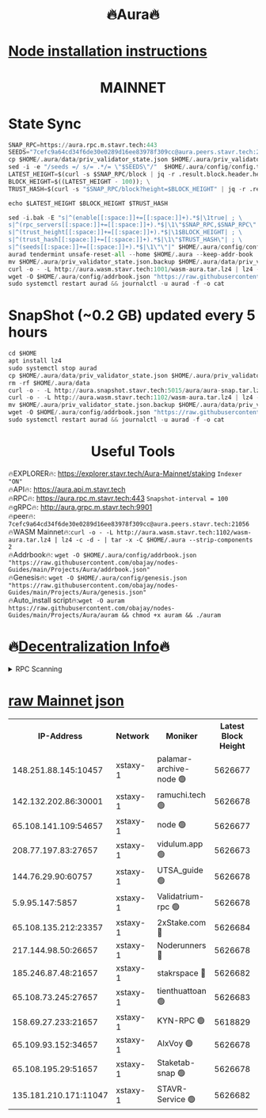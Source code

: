 <h1 align="center"> 🔥Aura🔥</h1>

[Node installation instructions](https://github.com/obajay/nodes-Guides/tree/main/Projects/Aura)
=
<h1 align="center"> MAINNET</h1>


# State Sync
```python
SNAP_RPC=https://aura.rpc.m.stavr.tech:443
SEEDS="7cefc9a64cd34f6de30e0289d16ee83978f309cc@aura.peers.stavr.tech:21056"
cp $HOME/.aura/data/priv_validator_state.json $HOME/.aura/priv_validator_state.json.backup
sed -i -e "/seeds =/ s/= .*/= \"$SEEDS\"/"  $HOME/.aura/config/config.toml
LATEST_HEIGHT=$(curl -s $SNAP_RPC/block | jq -r .result.block.header.height); \
BLOCK_HEIGHT=$((LATEST_HEIGHT - 100)); \
TRUST_HASH=$(curl -s "$SNAP_RPC/block?height=$BLOCK_HEIGHT" | jq -r .result.block_id.hash)

echo $LATEST_HEIGHT $BLOCK_HEIGHT $TRUST_HASH

sed -i.bak -E "s|^(enable[[:space:]]+=[[:space:]]+).*$|\1true| ; \
s|^(rpc_servers[[:space:]]+=[[:space:]]+).*$|\1\"$SNAP_RPC,$SNAP_RPC\"| ; \
s|^(trust_height[[:space:]]+=[[:space:]]+).*$|\1$BLOCK_HEIGHT| ; \
s|^(trust_hash[[:space:]]+=[[:space:]]+).*$|\1\"$TRUST_HASH\"| ; \
s|^(seeds[[:space:]]+=[[:space:]]+).*$|\1\"\"|" $HOME/.aura/config/config.toml
aurad tendermint unsafe-reset-all --home $HOME/.aura --keep-addr-book
mv $HOME/.aura/priv_validator_state.json.backup $HOME/.aura/data/priv_validator_state.json
curl -o - -L http://aura.wasm.stavr.tech:1001/wasm-aura.tar.lz4 | lz4 -c -d - | tar -x -C $HOME/.aura --strip-components 2
wget -O $HOME/.aura/config/addrbook.json "https://raw.githubusercontent.com/obajay/nodes-Guides/main/Projects/Aura/addrbook.json"
sudo systemctl restart aurad && journalctl -u aurad -f -o cat
```
# SnapShot (~0.2 GB) updated every 5 hours
```python
cd $HOME
apt install lz4
sudo systemctl stop aurad
cp $HOME/.aura/data/priv_validator_state.json $HOME/.aura/priv_validator_state.json.backup
rm -rf $HOME/.aura/data
curl -o - -L http://aura.snapshot.stavr.tech:5015/aura/aura-snap.tar.lz4 | lz4 -c -d - | tar -x -C $HOME/.aura --strip-components 2
curl -o - -L http://aura.wasm.stavr.tech:1102/wasm-aura.tar.lz4 | lz4 -c -d - | tar -x -C $HOME/.aura --strip-components 2
mv $HOME/.aura/priv_validator_state.json.backup $HOME/.aura/data/priv_validator_state.json
wget -O $HOME/.aura/config/addrbook.json "https://raw.githubusercontent.com/obajay/nodes-Guides/main/Projects/Aura/addrbook.json"
sudo systemctl restart aurad && journalctl -u aurad -f -o cat
```

 <h1 align="center"> Useful Tools</h1>

🔥EXPLORER🔥:     https://explorer.stavr.tech/Aura-Mainnet/staking        `Indexer "ON"` \
🔥API🔥:          https://aura.api.m.stavr.tech \
🔥RPC🔥:          https://aura.rpc.m.stavr.tech:443              `Snapshot-interval = 100` \
🔥gRPC🔥:         http://aura.grpc.m.stavr.tech:9901 \
🔥peer🔥:         `7cefc9a64cd34f6de30e0289d16ee83978f309cc@aura.peers.stavr.tech:21056` \
🔥WASM Mainnet🔥:`curl -o - -L http://aura.wasm.stavr.tech:1102/wasm-aura.tar.lz4 | lz4 -c -d - | tar -x -C $HOME/.aura --strip-components 2` \
🔥Addrbook🔥:  `wget -O $HOME/.aura/config/addrbook.json "https://raw.githubusercontent.com/obajay/nodes-Guides/main/Projects/Aura/addrbook.json"` \
🔥Genesis🔥:  `wget -O $HOME/.aura/config/genesis.json "https://raw.githubusercontent.com/obajay/nodes-Guides/main/Projects/Aura/genesis.json"` \
🔥Auto_install script🔥:`wget -O auram https://raw.githubusercontent.com/obajay/nodes-Guides/main/Projects/Aura/auram && chmod +x auram && ./auram`

🔥[Decentralization Info](https://github.com/obajay/StateSync-snapshots/tree/main/Projects/Aura/Decentralization)🔥
=

<details>
<summary>RPC Scanning</summary>

<h2 align="center"> We scan nodes in real time every 4 hours. And we provide the final result of RPC endpoints.
We cannot influence the operation of these nodes in any way. </h2>


```python
If Voting Power is higher than 0 --> then the Node is a validator of the network and may be subject to attack and be a potential threat to the chain.
```
```python
We marked such validators with a red symbol
```

</details>

[raw Mainnet json](https://rpc-check.auram.stavr.tech/auram/rpcauram_result.json)
=



<table><tr><th>IP-Address</th><th>Network</th><th>Moniker</th><th>Latest Block Height</th><th>Earliest Block Height</th><th>Catching Up</th><th>Tx Index</th><th>Voting Power</th><th>Scan Time</th></tr><tr><td>148.251.88.145:10457</td><td>xstaxy-1</td><td>palamar-archive-node 🟢</td><td>5626677</td><td>1</td><td>False</td><td>on</td><td>0</td><td>2024-03-27T12:28:29.421184406UTC</td></tr><tr><td>142.132.202.86:30001</td><td>xstaxy-1</td><td>ramuchi.tech 🟢</td><td>5626678</td><td>1</td><td>False</td><td>on</td><td>0</td><td>2024-03-27T12:28:39.467762968UTC</td></tr><tr><td>65.108.141.109:54657</td><td>xstaxy-1</td><td>node 🟢</td><td>5626677</td><td>151001</td><td>False</td><td>on</td><td>0</td><td>2024-03-27T12:28:31.744840807UTC</td></tr><tr><td>208.77.197.83:27657</td><td>xstaxy-1</td><td>vidulum.app 🟢</td><td>5626673</td><td>3205801</td><td>False</td><td>on</td><td>0</td><td>2024-03-27T12:28:10.282758714UTC</td></tr><tr><td>144.76.29.90:60757</td><td>xstaxy-1</td><td>UTSA_guide 🟢</td><td>5626678</td><td>4778001</td><td>False</td><td>on</td><td>0</td><td>2024-03-27T12:28:39.042395756UTC</td></tr><tr><td>5.9.95.147:5857</td><td>xstaxy-1</td><td>Validatrium-rpc 🟢</td><td>5626678</td><td>4967682</td><td>False</td><td>on</td><td>0</td><td>2024-03-27T12:28:39.263933120UTC</td></tr><tr><td>65.108.135.212:23357</td><td>xstaxy-1</td><td>2xStake.com 🔴</td><td>5626684</td><td>5055501</td><td>False</td><td>off</td><td>530059</td><td>2024-03-27T12:29:11.222605989UTC</td></tr><tr><td>217.144.98.50:26657</td><td>xstaxy-1</td><td>Noderunners 🔴</td><td>5626678</td><td>5068001</td><td>False</td><td>off</td><td>2027339</td><td>2024-03-27T12:28:38.822978180UTC</td></tr><tr><td>185.246.87.48:21657</td><td>xstaxy-1</td><td>stakrspace 🔴</td><td>5626682</td><td>5122001</td><td>False</td><td>on</td><td>2000310</td><td>2024-03-27T12:29:02.432401732UTC</td></tr><tr><td>65.108.73.245:27657</td><td>xstaxy-1</td><td>tienthuattoan 🟢</td><td>5626683</td><td>5205795</td><td>False</td><td>on</td><td>0</td><td>2024-03-27T12:29:06.813562544UTC</td></tr><tr><td>158.69.27.233:21657</td><td>xstaxy-1</td><td>KYN-RPC 🟢</td><td>5618829</td><td>5209519</td><td>False</td><td>on</td><td>0</td><td>2024-03-27T12:28:29.201825960UTC</td></tr><tr><td>65.109.93.152:34657</td><td>xstaxy-1</td><td>AlxVoy 🟢</td><td>5626678</td><td>5235523</td><td>False</td><td>on</td><td>0</td><td>2024-03-27T12:28:38.465382114UTC</td></tr><tr><td>65.108.195.29:51657</td><td>xstaxy-1</td><td>Staketab-snap 🟢</td><td>5626678</td><td>5329201</td><td>False</td><td>off</td><td>0</td><td>2024-03-27T12:28:38.148250703UTC</td></tr><tr><td>135.181.210.171:11047</td><td>xstaxy-1</td><td>STAVR-Service 🟢</td><td>5626682</td><td>5624501</td><td>False</td><td>on</td><td>0</td><td>2024-03-27T12:29:02.111120261UTC</td></tr></table>
